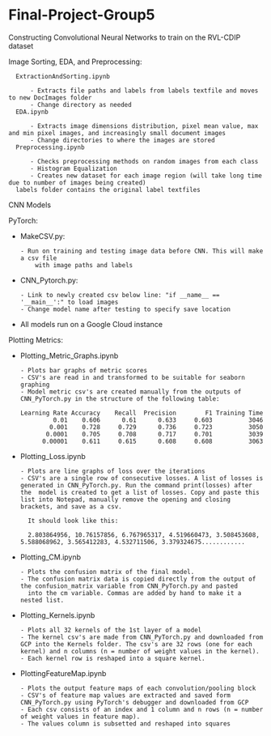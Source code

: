 # Final-Project-Group5
Constructing Convolutional Neural Networks to train on the RVL-CDIP dataset

Image Sorting, EDA, and Preprocessing:
      
      ExtractionAndSorting.ipynb
      
          - Extracts file paths and labels from labels textfile and moves to new DocImages folder
          - Change directory as needed
      EDA.ipynb
      
          - Extracts image dimensions distribution, pixel mean value, max and min pixel images, and increasingly small document images
          - Change directories to where the images are stored
      Preprocessing.ipynb
      
          - Checks preprocessing methods on random images from each class
          - Histogram Equalization
          - Creates new dataset for each image region (will take long time due to number of images being created)
      labels folder contains the original label textfiles


CNN Models

PyTorch:
- MakeCSV.py: 

      - Run on training and testing image data before CNN. This will make a csv file
	      with image paths and labels
- CNN_Pytorch.py: 

      - Link to newly created csv below line: "if __name__ == '__main__':" to load images
      - Change model name after testing to specify save location
- All models run on a Google Cloud instance


Plotting Metrics:

- Plotting_Metric_Graphs.ipynb

      - Plots bar graphs of metric scores
      - CSV's are read in and transformed to be suitable for seaborn graphing
      - Model metric csv's are created manually from the outputs of CNN_PyTorch.py in the structure of the following table:
      
      Learning Rate	Accuracy	Recall	Precision	     F1	Training Time
               0.01	   0.606	  0.61	    0.633	  0.603	         3046
              0.001	   0.728	 0.729	    0.736	  0.723	         3050
             0.0001	   0.705	 0.708	    0.717	  0.701	         3039
            0.00001	   0.611	 0.615	    0.608	  0.608          3063

- Plotting_Loss.ipynb

      - Plots are line graphs of loss over the iterations
      - CSV's are a single row of consecutive losses. A list of losses is generated in CNN_PyTorch.py. Run the command print(losses) after the  model is created to get a list of losses. Copy and paste this list into Notepad, manually remove the opening and closing brackets, and save as a csv.
        
        It should look like this:
        
        2.803864956, 10.76157856, 6.767965317, 4.519660473, 3.508453608, 5.588068962, 3.565412283, 4.532711506, 3.379324675............	
        
- Plotting_CM.ipynb

      - Plots the confusion matrix of the final model.
      - The confusion matrix data is copied directly from the output of the confusion_matrix variable from CNN_PyTorch.py and pasted
        into the cm variable. Commas are added by hand to make it a nested list.
        
- Plotting_Kernels.ipynb

      - Plots all 32 kernels of the 1st layer of a model
      - The kernel csv's are made from CNN_PyTorch.py and downloaded from GCP into the Kernels folder. The csv's are 32 rows (one for each kernel) and n columns (n = number of weight values in the kernel).
      - Each kernel row is reshaped into a square kernel.
      
- PlottingFeatureMap.ipynb

      - Plots the output feature maps of each convolution/pooling block
      - CSV's of feature map values are extracted and saved form CNN_PyTorch.py using PyTorch's debugger and downloaded from GCP
      - Each csv consists of an index and 1 column and n rows (n = number of weight values in feature map). 
      - The values column is subsetted and reshaped into squares 

